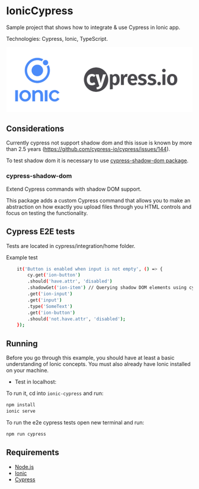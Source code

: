 # IonicCypress

Sample project that shows how to integrate & use Cypress in Ionic app.

Technologies: Cypress, Ionic, TypeScript.

![Technologies](readme_resources/technologies.png "Technologies")

## Considerations

Currently cypress not support shadow dom and this issue is known by more than 2.5 years (https://github.com/cypress-io/cypress/issues/144).

To test shadow dom it is necessary to use [cypress-shadow-dom package](https://github.com/abramenal/cypress-shadow-dom).

### cypress-shadow-dom

Extend Cypress commands with shadow DOM support.

This package adds a custom Cypress command that allows you to make an abstraction on how exactly you upload files through you HTML controls and focus on testing the functionality.

## Cypress E2E tests

Tests are located in cypress/integration/home folder.

Example test

```bash
    it('Button is enabled when input is not empty', () => {
        cy.get('ion-button')
        .should('have.attr', 'disabled')
        .shadowGet('ion-item') // Querying shadow DOM elements using cypress-shadow-dom package
        .get('ion-input')
        .get('input')
        .type('SomeText')
        .get('ion-button')
        .should('not.have.attr', 'disabled');
    });
```

## Running

Before you go through this example, you should have at least a basic understanding of Ionic concepts. You must also already have Ionic installed on your machine.

* Test in localhost:

To run it, cd into `ionic-cypress` and run:

```bash
npm install
ionic serve
```

To run the e2e cypress tests open new terminal and run:

```bash
npm run cypress
```

## Requirements

* [Node.js](http://nodejs.org/)
* [Ionic](https://ionicframework.com/getting-started#cli)
* [Cypress](https://www.cypress.io/)
